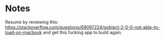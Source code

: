 # Notes

Resume by reviewing this: https://stackoverflow.com/questions/69097224/gobject-2-0-0-not-able-to-load-on-macbook and get this fucking app to build again.
